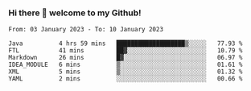 ### Hi there 👋 welcome to my Github! 

<!--START_SECTION:waka-->

```text
From: 03 January 2023 - To: 10 January 2023

Java          4 hrs 59 mins   ███████████████████▒░░░░░   77.93 %
FTL           41 mins         ██▓░░░░░░░░░░░░░░░░░░░░░░   10.79 %
Markdown      26 mins         █▓░░░░░░░░░░░░░░░░░░░░░░░   06.97 %
IDEA_MODULE   6 mins          ▒░░░░░░░░░░░░░░░░░░░░░░░░   01.61 %
XML           5 mins          ▒░░░░░░░░░░░░░░░░░░░░░░░░   01.32 %
YAML          2 mins          ░░░░░░░░░░░░░░░░░░░░░░░░░   00.66 %
```

<!--END_SECTION:waka-->
